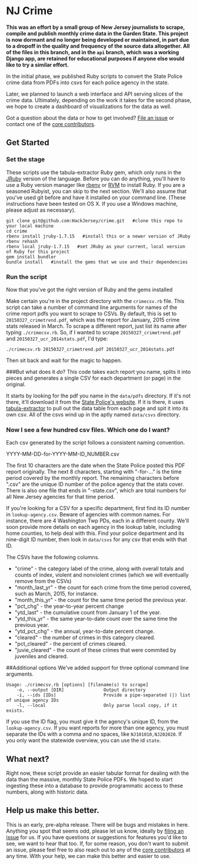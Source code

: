 # NJ Crime
**This was an effort by a small group of New Jersey journalists to scrape, compile and publish monthly crime data in the Garden State. This project is now dormant and no longer being developed or maintained, in part due to a dropoff in the quality and frequency of the source data altogether. All of the files in this branch, and in the `api` branch, which was a working Django app, are retained for educational purposes if anyone else would like to try a similar effort.**

In the initial phase, we published Ruby scripts to convert the State Police crime data from PDFs into csvs for each police agency in the state.

Later, we planned to launch a web interface and API serving slices of the crime data. Ultimately, depending on the work it takes for the second phase, we hope to create a dashboard of visualizations for the data as well.

Got a question about the data or how to get involved? [File an issue](https://github.com/HackJersey/crime/issues) or contact one of the [core contributors](https://github.com/HackJersey/crime/blob/master/CONTRIBUTORS.md).

## Get Started
### Set the stage
These scripts use the tabula-extractor Ruby gem, which only runs in the [JRuby](http://jruby.org/) version of the language. Before you can do anything, you'll have to use a Ruby version manager like [rbenv](https://github.com/sstephenson/rbenv) or [RVM](https://rvm.io/) to install Ruby. If you are a seasoned Rubyist, you can skip to the next section. We'll also assume that you've used git before and have it installed on your command line. (These instructions have been tested on OS X. If you use a Windows machine, please adjust as necessary).

```
git clone git@github.com:HackJersey/crime.git   #clone this repo to your local machine
cd crime
rbenv install jruby-1.7.15   #install this or a newer version of JRuby
rbenv rehash
rbenv local jruby-1.7.15   #set JRuby as your current, local version of Ruby for this project
gem install bundler
bundle install   #install the gems that we use and their dependencies
```

### Run the script
Now that you've got the right version of Ruby and the gems installed

Make certain you're in the project directory with the ```crimecsv.rb``` file.
This script can take a number of command line arguments for names of the crime report pdfs you want to scrape to CSVs. By default, this is set to ```20150327_crimetrend.pdf```, which was the report for January, 2015 crime stats released in March. To scrape a different report, just list its name after typing ```./crimecsv.rb```. So, if I wanted to scrape ```20150327_crimetrend.pdf``` and ```20150327_ucr_2014stats.pdf```, I'd type: 

```
./crimecsv.rb 20150327_crimetrend.pdf 20150327_ucr_2014stats.pdf
```

Then sit back and wait for the magic to happen.

###But what does it *do*?
This code takes each report you name, splits it into pieces and generates a single CSV for each department (or page) in the original.

It starts by looking for the pdf you name in the ```data/pdfs``` directory. If it's not there, it'll download it from the [State Police's website](http://www.njsp.org/info/ucr_currentdata1.html?agree=0). If it is there, it uses [tabula-extractor](https://github.com/tabulapdf/tabula-extractor) to pull out the data table from each page and spit it into its own csv. All of the csvs wind up in the aptly named ```data/csvs``` directory.

### Now I see a few hundred csv files. Which one do I want?
Each csv generated by the script follows a consistent naming convention.

YYYY-MM-DD-for-YYYY-MM-ID_NUMBER.csv

The first 10 characters are the date when the State Police posted this PDF report originally. The next 8 characters, starting with "-for-..." is the time period covered by the monthly report. The remaining characters before ".csv" are the unique ID number of the police agency that the stats cover. There is also one file that ends in "-state.csv", which are total numbers for all New Jersey agencies for that time period.

If you're looking for a CSV for a specific department, first find its ID number in ```lookup-agency.csv```. Beware of agencies with common names. For instance, there are 4 Washington Twp PDs, each in a different county. We'll soon provide more details on each agency in the lookup table, including home counties, to help deal with this. Find your police department and its nine-digit ID number, then look in ```data/csvs``` for any csv that ends with that ID.

The CSVs have the following columns.
* "crime" - the category label of the crime, along with overall totals and counts of index, violent and nonviolent crimes (which we will eventually remove from the CSVs)
* "month_last_yr" - the count for each crime from the time period covered, such as March, 2015, for instance.
* "month_this_yr" - the count for the same time period the previous year.
* "pct_chg" - the year-to-year percent change
* "ytd_last" - the cumulative count from January 1 of the year.
* "ytd_this_yr" - the same year-to-date count over the same time the previous year.
* "ytd_pct_chg" - the annual, year-to-date percent change.
* "cleared" - the number of crimes in this category cleared.
* "pct_cleared" - the percent of crimes cleared.
* "juvie_cleared" - the count of these crimes that were commited by juveniles and cleared.

##Additional options
We've added support for three optional command line arguments.

```
Usage: ./crimecsv.rb [options] [filename(s) to scrape]
    -o, --output [DIR]               Output directory
    -i, --ids [IDs]                  Provide a pipe-separated (|) list of unique agency IDs
    -l, --local                      Only parse local copy, if it exists.
```
If you use the ID flag, you must give it the agency's unique ID, from the ```lookup-agency.csv```. If you want reports for more than one agency, you must separate the IDs with a comma and no spaces, like ```NJ101010,NJ202020```. If you only want the statewide overview, you can use the id ```state```.

## What next?
Right now, these script provide an easier tabular format for dealing with the data than the massive, monthly State Police PDFs. We hoped to start ingesting these into a database to provide programmatic access to these numbers, along with historic data.

## Help us make this better.
This is an early, pre-alpha release. There will be bugs and mistakes in here. Anything you spot that seems odd, please let us know, ideally by [filing an issue](https://github.com/HackJersey/crime/issues) for us. If you have questions or suggestions for features you'd like to see, we want to hear that too. If, for some reason, you don't want to submit an issue, please feel free to also reach out to any of the [core contributors](https://github.com/HackJersey/crime/blob/master/CONTRIBUTORS.md) at any time. With your help, we can make this better and easier to use.